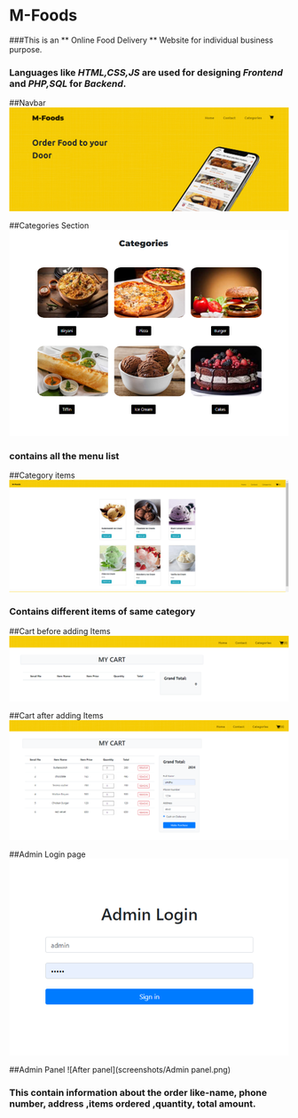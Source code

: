 # M-Foods

###This is an ** Online Food Delivery ** Website for individual business purpose.

### Languages like  *HTML,CSS,JS*  are used for designing *Frontend* and *PHP,SQL* for *Backend*.

##Navbar
![Navbar](screenshots/navbar.png)

##Categories Section
![Categories Section](screenshots/categories.png)
### contains all the menu  list

##Category items
![Items](screenshots/category_item.png)
### Contains different items of same category

##Cart before adding Items
![Before adding items](screenshots/before.png)

##Cart after adding Items
![After adding items](screenshots/after.png)

##Admin Login page
![Admin Login page](screenshots/admin.png)

##Admin Panel
![After panel](screenshots/Admin panel.png)
### This contain information about the order like-name, phone number, address ,items ordered ,quantity, total amount.
